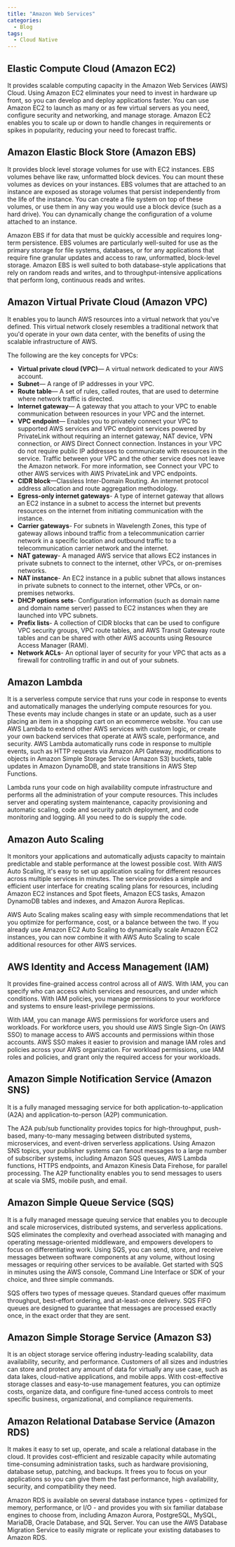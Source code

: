 ```yaml
---
title: "Amazon Web Services"
categories:
  - Blog
tags:
  - Cloud Native
---
```


<h2>Elastic Compute Cloud (Amazon EC2)</h2>

It provides scalable computing capacity in the Amazon Web Services (AWS) Cloud. Using Amazon EC2 eliminates your need to invest in hardware up front, so you can develop and deploy applications faster. You can use Amazon EC2 to launch as many or as few virtual servers as you need, configure security and networking, and manage storage. Amazon EC2 enables you to scale up or down to handle changes in requirements or spikes in popularity, reducing your need to forecast traffic.

<h2>Amazon Elastic Block Store (Amazon EBS)</h2>

It provides block level storage volumes for use with EC2 instances. EBS volumes behave like raw, unformatted block devices. You can mount these volumes as devices on your instances. EBS volumes that are attached to an instance are exposed as storage volumes that persist independently from the life of the instance. You can create a file system on top of these volumes, or use them in any way you would use a block device (such as a hard drive). You can dynamically change the configuration of a volume attached to an instance.

Amazon EBS if for data that must be quickly accessible and requires long-term persistence. EBS volumes are particularly well-suited for use as the primary storage for file systems, databases, or for any applications that require fine granular updates and access to raw, unformatted, block-level storage. Amazon EBS is well suited to both database-style applications that rely on random reads and writes, and to throughput-intensive applications that perform long, continuous reads and writes.

<h2>Amazon Virtual Private Cloud (Amazon VPC)</h2>

It enables you to launch AWS resources into a virtual network that you've defined. This virtual network closely resembles a traditional network that you'd operate in your own data center, with the benefits of using the scalable infrastructure of AWS.

The following are the key concepts for VPCs:
<ul>
<li><b>Virtual private cloud (VPC)</b>— A virtual network dedicated to your AWS account.</li>
<li><b>Subnet</b>— A range of IP addresses in your VPC.</li>
<li><b>Route table</b>— A set of rules, called routes, that are used to determine where network traffic is directed.</li>
<li><b>Internet gateway</b>— A gateway that you attach to your VPC to enable communication between resources in your VPC and the internet.</li>
<li><b>VPC endpoint</b>— Enables you to privately connect your VPC to supported AWS services and VPC endpoint services powered by PrivateLink without requiring an internet gateway, NAT device, VPN connection, or AWS Direct Connect connection. Instances in your VPC do not require public IP addresses to communicate with resources in the service. Traffic between your VPC and the other service does not leave the Amazon network. For more information, see Connect your VPC to other AWS services with AWS PrivateLink and VPC endpoints.</li>
<li><b>CIDR block</b>—Classless Inter-Domain Routing. An internet protocol address allocation and route aggregation methodology. </li>
<li><b>Egress-only internet gateways</b>- A type of internet gateway that allows an EC2 instance in a subnet to access the internet but prevents resources on the internet from initiating communication with the instance.</li>
<li><b>Carrier gateways</b>- For subnets in Wavelength Zones, this type of gateway allows inbound traffic from a telecommunication carrier network in a specific location and outbound traffic to a telecommunication carrier network and the internet.</li>
<li><b>NAT gateway</b>- A managed AWS service that allows EC2 instances in private subnets to connect to the internet, other VPCs, or on-premises networks.</li>
<li><b>NAT instance</b>- An EC2 instance in a public subnet that allows instances in private subnets to connect to the internet, other VPCs, or on-premises networks.</li>
<li><b>DHCP options sets</b>- Configuration information (such as domain name and domain name server) passed to EC2 instances when they are launched into VPC subnets.</li>
<li><b>Prefix lists</b>- A collection of CIDR blocks that can be used to configure VPC security groups, VPC route tables, and AWS Transit Gateway route tables and can be shared with other AWS accounts using Resource Access Manager (RAM).</li>
<li><b>Network ACLs</b>- An optional layer of security for your VPC that acts as a firewall for controlling traffic in and out of your subnets.</li>
</ul>

<h2>Amazon Lambda</h2>

It is a serverless compute service that runs your code in response to events and automatically manages the underlying compute resources for you. These events may include changes in state or an update, such as a user placing an item in a shopping cart on an ecommerce website. You can use AWS Lambda to extend other AWS services with custom logic, or create your own backend services that operate at AWS scale, performance, and security. AWS Lambda automatically runs code in response to multiple events, such as HTTP requests via Amazon API Gateway, modifications to objects in Amazon Simple Storage Service (Amazon S3) buckets, table updates in Amazon DynamoDB, and state transitions in AWS Step Functions.

Lambda runs your code on high availability compute infrastructure and performs all the administration of your compute resources. This includes server and operating system maintenance, capacity provisioning and automatic scaling, code and security patch deployment, and code monitoring and logging. All you need to do is supply the code.

<h2>Amazon Auto Scaling</h2>

It monitors your applications and automatically adjusts capacity to maintain predictable and stable performance at the lowest possible cost. With AWS Auto Scaling, it's easy to set up application scaling for different resources across multiple services in minutes. 
The service provides a simple and efficient user interface for creating scaling plans for resources, including Amazon EC2 instances and Spot fleets, Amazon ECS tasks, Amazon DynamoDB tables and indexes, and Amazon Aurora Replicas.

AWS Auto Scaling makes scaling easy with simple recommendations that let you optimize for performance, cost, or a balance between the two. If you already use Amazon EC2 Auto Scaling to dynamically scale Amazon EC2 instances, you can now combine it with AWS Auto Scaling to scale additional resources for other AWS services. 

<h2>AWS Identity and Access Management (IAM)</h2>

It provides fine-grained access control across all of AWS. With IAM, you can specify who can access which services and resources, and under which conditions. With IAM policies, you manage permissions to your workforce and systems to ensure least-privilege permissions.

With IAM, you can manage AWS permissions for workforce users and workloads. For workforce users, you should use AWS Single Sign-On (AWS SSO) to manage access to AWS accounts and permissions within those accounts. AWS SSO makes it easier to provision and manage IAM roles and policies across your AWS organization. For workload permissions, use IAM roles and policies, and grant only the required access for your workloads.

<h2>Amazon Simple Notification Service (Amazon SNS)</h2>

It is a fully managed messaging service for both application-to-application (A2A) and application-to-person (A2P) communication.

The A2A pub/sub functionality provides topics for high-throughput, push-based, many-to-many messaging between distributed systems, microservices, and event-driven serverless applications. Using Amazon SNS topics, your publisher systems can fanout messages to a large number of subscriber systems, including Amazon SQS queues, AWS Lambda functions, HTTPS endpoints, and Amazon Kinesis Data Firehose, for parallel processing. The A2P functionality enables you to send messages to users at scale via SMS, mobile push, and email.

<h2>Amazon Simple Queue Service (SQS)</h2>

It is a fully managed message queuing service that enables you to decouple and scale microservices, distributed systems, and serverless applications. SQS eliminates the complexity and overhead associated with managing and operating message-oriented middleware, and empowers developers to focus on differentiating work. Using SQS, you can send, store, and receive messages between software components at any volume, without losing messages or requiring other services to be available. Get started with SQS in minutes using the AWS console, Command Line Interface or SDK of your choice, and three simple commands.

SQS offers two types of message queues. Standard queues offer maximum throughput, best-effort ordering, and at-least-once delivery. SQS FIFO queues are designed to guarantee that messages are processed exactly once, in the exact order that they are sent.

<h2>Amazon Simple Storage Service (Amazon S3)</h2>

It is an object storage service offering industry-leading scalability, data availability, security, and performance. Customers of all sizes and industries can store and protect any amount of data for virtually any use case, such as data lakes, cloud-native applications, and mobile apps. With cost-effective storage classes and easy-to-use management features, you can optimize costs, organize data, and configure fine-tuned access controls to meet specific business, organizational, and compliance requirements. 

<h2>Amazon Relational Database Service (Amazon RDS)</h2>

It makes it easy to set up, operate, and scale a relational database in the cloud. It provides cost-efficient and resizable capacity while automating time-consuming administration tasks, such as hardware provisioning, database setup, patching, and backups. It frees you to focus on your applications so you can give them the fast performance, high availability, security, and compatibility they need.

Amazon RDS is available on several database instance types - optimized for memory, performance, or I/O - and provides you with six familiar database engines to choose from, including Amazon Aurora, PostgreSQL, MySQL, MariaDB, Oracle Database, and SQL Server. You can use the AWS Database Migration Service to easily migrate or replicate your existing databases to Amazon RDS.